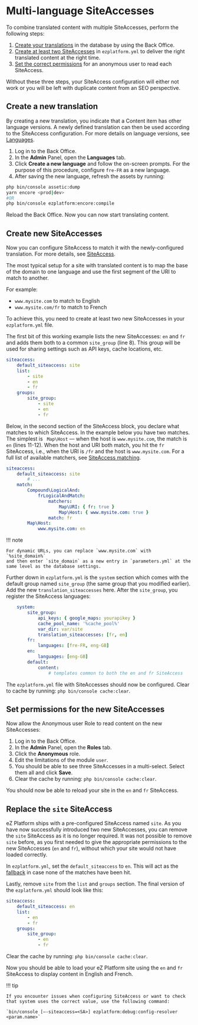 # Multi-language SiteAccesses

To combine translated content with multiple SiteAccesses, perform the following steps:

1. [Create your translations](#create-a-new-translation) in the database by using the Back Office.
1. [Create at least two SiteAccesses](#create-new-siteaccesses) in `ezplatform.yml` to deliver the right translated content at the right time.
1. [Set the correct permissions](#set-permissions-for-the-new-siteaccesses) for an anonymous user to read each SiteAccess.

Without these three steps, your SiteAccess configuration will either not work or you will be left with duplicate content from an SEO perspective.

## Create a new translation

By creating a new translation, you indicate that a Content item has other language versions.
A newly defined translation can then be used according to the SiteAccess configuration.
For more details on language versions, see [Languages](internationalization.md).

1. Log in to the Back Office.
1. In the **Admin** Panel, open the **Languages** tab.
1. Click **Create a new language** and follow the on-screen prompts. For the purpose of this procedure, configure `fre-FR` as a new language.
1. After saving the new language, refresh the assets by running:
 
``` bash
php bin/console assetic:dump
yarn encore <prod|dev>
#OR
php bin/console ezplatform:encore:compile
```

Reload the Back Office.
Now you can now start translating content.

## Create new SiteAccesses

Now you can configure SiteAccess to match it with the newly-configured translation.
For more details, see [SiteAccess](siteaccess.md).

The most typical setup for a site with translated content is to map the base of the domain to one language
and use the first segment of the URI to match to another. 

For example:

- `www.mysite.com` to match to English
- `www.mysite.com/fr` to match to French

To achieve this, you need to create at least two new SiteAccesses in your `ezplatform.yml` file.

The first bit of this working example lists the new SiteAccesses: `en` and `fr` and adds them both to a common `site_group` (line 8).
This group will be used for sharing settings such as API keys, cache locations, etc.

``` yaml hl_lines="8"
siteaccess:
    default_siteaccess: site
    list:
        - site
        - en
        - fr
    groups:
        site_group:
            - site
            - en
            - fr
```

Below, in the second section of the SiteAccess block, you declare what matches to which SiteAccess.
In the example below you have two matches. 
The simplest is ` Map\Host` — when the host is `www.mysite.com`, the match is `en` (lines 11-12).
When the host and URI both match, you hit the `fr` SiteAccess, i.e., when the URI is `/fr` and the host is `www.mysite.com`.
For a full list of available matchers, see [SiteAccess matching](../guide/siteaccess_matching.md).

``` yaml hl_lines="11 12"
siteaccess:
    default_siteaccess: site
        # ...
    match:
        Compound\LogicalAnd:
            frLogicalAndMatch:
                matchers:
                    Map\URI: { fr: true }
                    Map\Host: { www.mysite.com: true }
                match: fr
        Map\Host:
            www.mysite.com: en
```

!!! note

    For dynamic URLs, you can replace `www.mysite.com` with `%site_domain%`
    and then enter `site_domain` as a new entry in `parameters.yml` at the same level as the database settings.

Further down in `ezplatform.yml` is the `system` section which comes with the default group named `site_group` (the same group that you modified earlier).
Add the new `translation_siteaccesses` here. After the `site_group`, you register the SiteAccess languages:

``` yaml
    system:
        site_group:
            api_keys: { google_maps: yourapikey }
            cache_pool_name: '%cache_pool%'
            var_dir: var/site
            translation_siteaccesses: [fr, en]
        fr:
            languages: [fre-FR, eng-GB]
        en:
            languages: [eng-GB]
        default:
            content:
                # templates common to both the en and fr SiteAccess
```

The `ezplatform.yml` file with SiteAccesses should now be configured.
Clear to cache by running: `php bin/console cache:clear`.

## Set permissions for the new SiteAccesses

Now allow the Anonymous user Role to read content on the new SiteAccesses:

1. Log in to the Back Office.
1. In the **Admin** Panel, open the **Roles** tab.
1. Click the **Anonymous** role.
1. Edit the limitations of the module `user`.
1. You should be able to see three SiteAccesses in a multi-select. Select them all and click **Save**.
1. Clear the cache by running: `php bin/console cache:clear`. 

You should now be able to reload your site in the `en` and `fr` SiteAccess.

## Replace the `site` SiteAccess

eZ Platform ships with a pre-configured SiteAccess named `site`. As you have now successfully introduced two new SiteAccesses,
you can remove the `site` SiteAccess as it is no longer required.
It was not possible to remove `site` before, as you first needed to give the appropriate permissions to the new SiteAccesses (`en` and `fr`),
without which your site would not have loaded correctly.

In `ezplatform.yml`, set the `default_siteaccess` to `en`.
This will act as the [fallback](../guide/siteaccess/#multilanguage-sites) in case none of the matches have been hit.

Lastly, remove `site` from the `list` and `groups` section.
The final version of the `ezplatform.yml` should look like this:

``` yaml
siteaccess:
    default_siteaccess: en
    list:
        - en
        - fr
    groups:
        site_group:
            - en
            - fr
```

Clear the cache by running: `php bin/console cache:clear`.

Now you should be able to load your eZ Platform site using the `en` and `fr` SiteAccess to display content in English and French.

!!! tip
    
    If you encounter issues when configuring SiteAccess or want to check that system uses the correct value, use the following command:
    
    `bin/console [—-siteaccess=<SA>] ezplatform:debug:config-resolver <param.name>`
